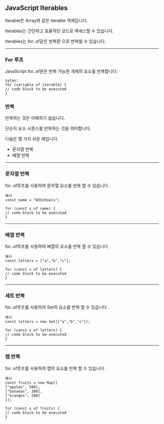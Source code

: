 ## JavaScript Iterables

Iterable은 Array와 같은 iterable 객체입니다.

Iterables는 간단하고 효율적인 코드로 액세스할 수 있습니다.

Iterables는 for..of같은 반복문 으로 반복될 수 있습니다.

---

### For 루프

JavaScript for..of문은 반복 가능한 개체의 요소를 반복합니다.

    sytax:
    for (variable of iterable) {
    // code block to be executed
    }

### 반복

반복하는 것은 이해하기 쉽습니다.

단순히 요소 시퀀스를 반복하는 것을 의미합니다.

다음은 몇 가지 쉬운 예입니다.

- 문자열 반복
- 배열 반복

---

### 문자열 반복

for..of루프를 사용하여 문자열 요소를 반복 할 수 있습니다 .

    예시
    const name = "W3Schools";

    for (const x of name) {
    // code block to be executed
    }

---

### 배열 반복

for..of루프를 사용하여 배열의 요소를 반복 할 수 있습니다 .

    예시
    const letters = ["a","b","c"];

    for (const x of letters) {
    // code block to be executed
    }

---

### 세트 반복

for..of루프를 사용하여 Set의 요소를 반복 할 수 있습니다 .

    예시
    const letters = new Set(["a","b","c"]);

    for (const x of letters) {
    // code block to be executed
    }

---

### 맵 반복

for..of루프를 사용하여 맵의 요소를 반복 할 수 있습니다 .

    예시
    const fruits = new Map([
    ["apples", 500],
    ["bananas", 300],
    ["oranges", 200]
    ]);

    for (const x of fruits) {
    // code block to be executed
    }
